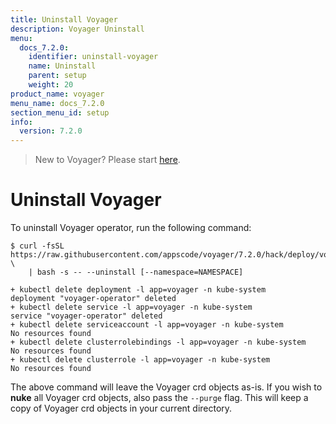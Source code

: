```yaml
---
title: Uninstall Voyager
description: Voyager Uninstall
menu:
  docs_7.2.0:
    identifier: uninstall-voyager
    name: Uninstall
    parent: setup
    weight: 20
product_name: voyager
menu_name: docs_7.2.0
section_menu_id: setup
info:
  version: 7.2.0
---
```


> New to Voyager? Please start [here](/docs/7.2.0/concepts/overview).

# Uninstall Voyager

To uninstall Voyager operator, run the following command:

```console
$ curl -fsSL https://raw.githubusercontent.com/appscode/voyager/7.2.0/hack/deploy/voyager.sh \
    | bash -s -- --uninstall [--namespace=NAMESPACE]

+ kubectl delete deployment -l app=voyager -n kube-system
deployment "voyager-operator" deleted
+ kubectl delete service -l app=voyager -n kube-system
service "voyager-operator" deleted
+ kubectl delete serviceaccount -l app=voyager -n kube-system
No resources found
+ kubectl delete clusterrolebindings -l app=voyager -n kube-system
No resources found
+ kubectl delete clusterrole -l app=voyager -n kube-system
No resources found
```

The above command will leave the Voyager crd objects as-is. If you wish to **nuke** all Voyager crd objects, also pass the `--purge` flag. This will keep a copy of Voyager crd objects in your current directory.
